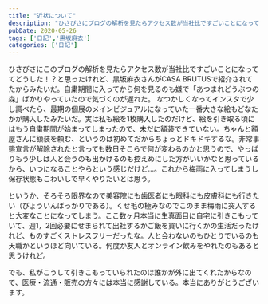 ```yaml
---
title: "近状について"
description: "ひさびさにブログの解析を見たらアクセス数が当社比ですごいことになっていた"
pubDate: 2020-05-26
tags: ['日記','黒坂麻衣']
categories: ['日記']
---
```


ひさびさにこのブログの解析を見たらアクセス数が当社比ですごいことになっててどうした！？と思ったけれど、黒坂麻衣さんがCASA BRUTUSで紹介されてたからみたいだ。自粛期間に入ってから何を見るのも嫌で「あつまれどうぶつの森」ばかりやっていたので気づくのが遅れた。
なつかしくなってインスタで少し調べたら、最期の個展のメインビジュアルになっていた一番大きな絵もどなたかが購入したみたいだ。実は私も絵を1枚購入したのだけど、絵を引き取る頃にはもう自粛期間が始まってしまったので、未だに額装できていない。ちゃんと額屋さんに額装を頼む、というのは初めてだからちょっとドキドキするな。非常事態宣言が解除されたと言っても数日そこらで何が変わるのかと思うので、やっぱりもう少しは人と会うのも出かけるのも控えめにした方がいいかなと思っているから、いつになることやらという感じだけど…。これから梅雨に入ってしまうし保存状態もこわいしで早くやりたいとは思う。

というか、そろそろ限界なので美容院にも歯医者にも眼科にも皮膚科にも行きたい（びょういんばっかりである）。くせ毛の極みなのでこのまま梅雨に突入すると大変なことになってしまう。ここ数ヶ月本当に生真面目に自宅に引きこもっていて、週1，2回必要にせまられて出社するかご飯を買いに行くかの生活だったけれど、ものすごくストレスフリーだったな。人と会わないのもひとりでいるのも天職かというほど向いている。何度か友人とオンライン飲みをやれたのもあると思うけれど。

でも、私がこうして引きこもっていられたのは誰かが外に出てくれたからなので、医療・流通・販売の方々には本当に感謝している。本当にありがとうございます。